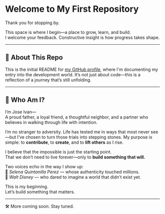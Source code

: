 # Welcome to My First Repository

Thank you for stopping by.

This space is where I begin—a place to grow, learn, and build.  
I welcome your feedback. Constructive insight is how progress takes shape.

---

## 🔗 About This Repo

This is the initial README for [my GitHub profile](https://github.com/JoseIvanHernandez), where I'm documenting my entry into the development world. It’s not just about code—this is a reflection of a journey that’s still unfolding.

---

## 👤 Who Am I?

I’m Jose Ivan—  
A proud father, a loyal friend, a thoughtful neighbor, and a partner who believes in walking through life with intention.

I’m no stranger to adversity. Life has tested me in ways that most never see—but I’ve chosen to turn those trials into stepping stones. My purpose is simple: to **contribute**, to **create**, and to **lift others** as I rise.

I believe that the impossible is just the starting point.  
That we don’t need to live forever—only to **build something that will.**

Two voices echo in the way I show up:  
🎤 *Selena Quintanilla Perez* — whose authenticity touched millions.  
🎨 *Walt Disney* — who dared to imagine a world that didn’t exist yet.

This is my beginning.  
Let’s build something that matters.

---

🛠️ More coming soon. Stay tuned.
